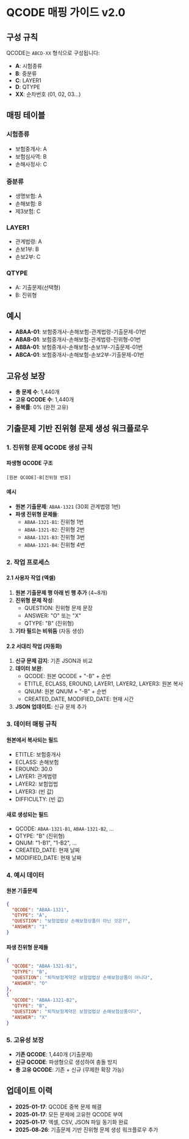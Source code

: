 # QCODE 매핑 가이드 v2.0

## 구성 규칙

QCODE는 `ABCD-XX` 형식으로 구성됩니다:

- **A**: 시험종류
- **B**: 중분류  
- **C**: LAYER1
- **D**: QTYPE
- **XX**: 순차번호 (01, 02, 03...)

## 매핑 테이블

### 시험종류
- 보험중개사: A
- 보험심사역: B
- 손해사정사: C

### 중분류
- 생명보험: A
- 손해보험: B
- 제3보험: C

### LAYER1
- 관계법령: A
- 손보1부: B
- 손보2부: C

### QTYPE
- A: 기출문제(선택형)
- B: 진위형

## 예시

- **ABAA-01**: 보험중개사-손해보험-관계법령-기출문제-01번
- **ABAB-01**: 보험중개사-손해보험-관계법령-진위형-01번
- **ABBA-01**: 보험중개사-손해보험-손보1부-기출문제-01번
- **ABCA-01**: 보험중개사-손해보험-손보2부-기출문제-01번

## 고유성 보장

- **총 문제 수**: 1,440개
- **고유 QCODE 수**: 1,440개
- **중복률**: 0% (완전 고유)

## 기출문제 기반 진위형 문제 생성 워크플로우

### 1. 진위형 문제 QCODE 생성 규칙

#### 파생형 QCODE 구조
```
[원본 QCODE]-B[진위형 번호]
```

#### 예시
- **원본 기출문제**: `ABAA-1321` (30회 관계법령 1번)
- **파생 진위형 문제들**:
  - `ABAA-1321-B1`: 진위형 1번
  - `ABAA-1321-B2`: 진위형 2번
  - `ABAA-1321-B3`: 진위형 3번
  - `ABAA-1321-B4`: 진위형 4번

### 2. 작업 프로세스

#### 2.1 사용자 작업 (엑셀)
1. **원본 기출문제 행 아래 빈 행 추가** (4~8개)
2. **진위형 문제 작성**:
   - QUESTION: 진위형 문제 문장
   - ANSWER: "O" 또는 "X"
   - QTYPE: "B" (진위형)
3. **기타 필드는 비워둠** (자동 생성)

#### 2.2 서대리 작업 (자동화)
1. **신규 문제 감지**: 기존 JSON과 비교
2. **데이터 보완**:
   - QCODE: 원본 QCODE + "-B" + 순번
   - ETITLE, ECLASS, EROUND, LAYER1, LAYER2, LAYER3: 원본 복사
   - QNUM: 원본 QNUM + "-B" + 순번
   - CREATED_DATE, MODIFIED_DATE: 현재 시간
3. **JSON 업데이트**: 신규 문제 추가

### 3. 데이터 매핑 규칙

#### 원본에서 복사되는 필드
- ETITLE: 보험중개사
- ECLASS: 손해보험
- EROUND: 30.0
- LAYER1: 관계법령
- LAYER2: 보험업법
- LAYER3: (빈 값)
- DIFFICULTY: (빈 값)

#### 새로 생성되는 필드
- QCODE: `ABAA-1321-B1`, `ABAA-1321-B2`, ...
- QTYPE: "B" (진위형)
- QNUM: "1-B1", "1-B2", ...
- CREATED_DATE: 현재 날짜
- MODIFIED_DATE: 현재 날짜

### 4. 예시 데이터

#### 원본 기출문제
```json
{
  "QCODE": "ABAA-1321",
  "QTYPE": "A",
  "QUESTION": "보험업법상 손해보험상품이 아닌 것은?",
  "ANSWER": "1"
}
```

#### 파생 진위형 문제들
```json
{
  "QCODE": "ABAA-1321-B1",
  "QTYPE": "B",
  "QUESTION": "퇴직보험계약은 보험업법상 손해보험상품이 아니다",
  "ANSWER": "O"
},
{
  "QCODE": "ABAA-1321-B2",
  "QTYPE": "B", 
  "QUESTION": "퇴직보험계약은 보험업법상 손해보험상품이다",
  "ANSWER": "X"
}
```

### 5. 고유성 보장

- **기존 QCODE**: 1,440개 (기출문제)
- **신규 QCODE**: 파생형으로 생성하여 충돌 방지
- **총 고유 QCODE**: 기존 + 신규 (무제한 확장 가능)

## 업데이트 이력

- **2025-01-17**: QCODE 중복 문제 해결
- **2025-01-17**: 모든 문제에 고유한 QCODE 부여
- **2025-01-17**: 엑셀, CSV, JSON 파일 동기화 완료
- **2025-08-26**: 기출문제 기반 진위형 문제 생성 워크플로우 추가
